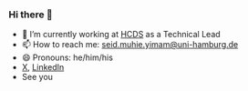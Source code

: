 ### Hi there 👋


- 🔭 I’m currently working at [HCDS](https://www.hcds.uni-hamburg.de/en/hcds/head-hcds/yimam.html) as a Technical Lead
- 📫 How to reach me: seid.muhie.yimam@uni-hamburg.de
- 😄 Pronouns: he/him/his
- [X](https://twitter.com/seyyaw), [LinkedIn](https://www.linkedin.com/in/seyaw/)
- See you
<!--
**seyyaw/seyyaw** is a ✨ _special_ ✨ repository because its `README.md` (this file) appears on your GitHub profile.

Here are some ideas to get you started:

- 🔭 I’m currently working on ...
- 🌱 I’m currently learning ...
- 👯 I’m looking to collaborate on ...
- 🤔 I’m looking for help with ...
- 💬 Ask me about ...
- 📫 How to reach me: ...
- 😄 Pronouns: ...
- ⚡ Fun fact: ...
-->
